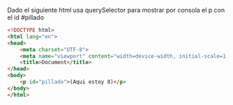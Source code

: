 Dado el siguiente html usa querySelector para mostrar por consola el p con el id #pillado

```html
<!DOCTYPE html>
<html lang="en">
<head>
    <meta charset="UTF-8">
    <meta name="viewport" content="width=device-width, initial-scale=1.0">
    <title>Document</title>
</head>
<body>
    <p id="pillado">(Aqui estoy 8)</p>
</body>
</html>
```
